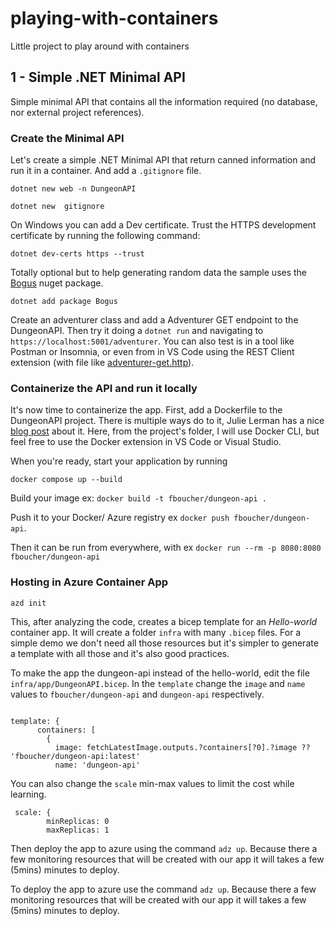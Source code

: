 # playing-with-containers
Little project to play around with containers

## 1 - Simple .NET Minimal API 

Simple minimal API that contains all the information required (no database, nor external project references).

### Create the Minimal API

Let's create a simple .NET Minimal API that return canned information and run it in a container. And add a `.gitignore` file.

```dotnetcli
dotnet new web -n DungeonAPI

dotnet new  gitignore 
```

On Windows you can add a Dev certificate. Trust the HTTPS development certificate by running the following command:

```dotnetcli
dotnet dev-certs https --trust
```

Totally optional but to help generating random data the sample uses the [Bogus](https://www.nuget.org/packages/Bogus) nuget package.

```dotnetcli
dotnet add package Bogus
```

Create an adventurer class and add a Adventurer GET endpoint to the DungeonAPI. Then try it doing a `dotnet run` and navigating to `https://localhost:5001/adventurer`. You can also test is in a tool like Postman or Insomnia, or even from in VS Code using the REST Client extension (with file like [adventurer-get.http](./DungeonAPI/test/adventurer-get.http)).

### Containerize the API and run it locally

It's now time to containerize the app. First, add a Dockerfile to the DungeonAPI project. There is multiple ways do to it, Julie Lerman has a nice [blog post](https://thedatafarm.com/docker/docker-init-for-asp-net-core-compared-to-vs-or-vs-code-extensions/) about it. Here, from the project's folder, I will use Docker CLI, but feel free to use the Docker extension in VS Code or Visual Studio.

When you're ready, start your application by running

```
docker compose up --build
```

Build your image ex: `docker build -t fboucher/dungeon-api .`

Push it to your Docker/ Azure registry  ex `docker push fboucher/dungeon-api`.

Then it can be run from everywhere, with ex  `docker run --rm -p 8080:8080 fboucher/dungeon-api`

### Hosting in Azure Container App

```azurecli
azd init
```

This, after analyzing the code, creates a bicep template for an *Hello-world* container app. It will create a folder `infra` with many `.bicep` files. For a simple demo we don't need all those resources but it's simpler to generate a template with all those and it's also good practices.

To make the app the dungeon-api instead of the hello-world, edit the file `infra/app/DungeonAPI.bicep`. In the `template` change the `image` and `name` values to `fboucher/dungeon-api` and `dungeon-api` respectively.

```bicep

template: {
      containers: [
        {
          image: fetchLatestImage.outputs.?containers[?0].?image ?? 'fboucher/dungeon-api:latest'
          name: 'dungeon-api'

```

You can also change the `scale` min-max values to limit the cost while learning.

```bicep
 scale: {
        minReplicas: 0
        maxReplicas: 1
```

Then deploy the app to azure using the command `adz up`. Because there a few monitoring resources that will be created with our app it will takes a few (5mins) minutes to deploy.

To deploy the app to azure use the command `adz up`. Because there a few monitoring resources that will be created with our app it will takes a few (5mins) minutes to deploy.
